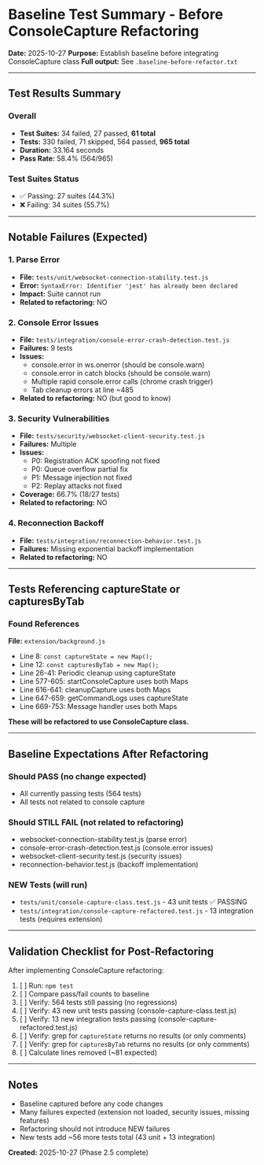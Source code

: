 # Baseline Test Summary - Before ConsoleCapture Refactoring

**Date:** 2025-10-27
**Purpose:** Establish baseline before integrating ConsoleCapture class
**Full output:** See `.baseline-before-refactor.txt`

---

## Test Results Summary

### Overall

- **Test Suites:** 34 failed, 27 passed, **61 total**
- **Tests:** 330 failed, 71 skipped, 564 passed, **965 total**
- **Duration:** 33.164 seconds
- **Pass Rate:** 58.4% (564/965)

### Test Suites Status

- ✅ Passing: 27 suites (44.3%)
- ❌ Failing: 34 suites (55.7%)

---

## Notable Failures (Expected)

### 1. Parse Error

- **File:** `tests/unit/websocket-connection-stability.test.js`
- **Error:** `SyntaxError: Identifier 'jest' has already been declared`
- **Impact:** Suite cannot run
- **Related to refactoring:** NO

### 2. Console Error Issues

- **File:** `tests/integration/console-error-crash-detection.test.js`
- **Failures:** 9 tests
- **Issues:**
  - console.error in ws.onerror (should be console.warn)
  - console.error in catch blocks (should be console.warn)
  - Multiple rapid console.error calls (chrome crash trigger)
  - Tab cleanup errors at line ~485
- **Related to refactoring:** NO (but good to know)

### 3. Security Vulnerabilities

- **File:** `tests/security/websocket-client-security.test.js`
- **Failures:** Multiple
- **Issues:**
  - P0: Registration ACK spoofing not fixed
  - P0: Queue overflow partial fix
  - P1: Message injection not fixed
  - P2: Replay attacks not fixed
- **Coverage:** 66.7% (18/27 tests)
- **Related to refactoring:** NO

### 4. Reconnection Backoff

- **File:** `tests/integration/reconnection-behavior.test.js`
- **Failures:** Missing exponential backoff implementation
- **Related to refactoring:** NO

---

## Tests Referencing captureState or capturesByTab

### Found References

**File:** `extension/background.js`

- Line 8: `const captureState = new Map();`
- Line 12: `const capturesByTab = new Map();`
- Line 26-41: Periodic cleanup using captureState
- Line 577-605: startConsoleCapture uses both Maps
- Line 616-641: cleanupCapture uses both Maps
- Line 647-659: getCommandLogs uses captureState
- Line 669-753: Message handler uses both Maps

**These will be refactored to use ConsoleCapture class.**

---

## Baseline Expectations After Refactoring

### Should PASS (no change expected)

- All currently passing tests (564 tests)
- All tests not related to console capture

### Should STILL FAIL (not related to refactoring)

- websocket-connection-stability.test.js (parse error)
- console-error-crash-detection.test.js (console.error issues)
- websocket-client-security.test.js (security issues)
- reconnection-behavior.test.js (backoff implementation)

### NEW Tests (will run)

- `tests/unit/console-capture-class.test.js` - 43 unit tests ✅ PASSING
- `tests/integration/console-capture-refactored.test.js` - 13 integration tests (requires extension)

---

## Validation Checklist for Post-Refactoring

After implementing ConsoleCapture refactoring:

1. [ ] Run: `npm test`
2. [ ] Compare pass/fail counts to baseline
3. [ ] Verify: 564 tests still passing (no regressions)
4. [ ] Verify: 43 new unit tests passing (console-capture-class.test.js)
5. [ ] Verify: 13 new integration tests passing (console-capture-refactored.test.js)
6. [ ] Verify: grep for `captureState` returns no results (or only comments)
7. [ ] Verify: grep for `capturesByTab` returns no results (or only comments)
8. [ ] Calculate lines removed (~81 expected)

---

## Notes

- Baseline captured before any code changes
- Many failures expected (extension not loaded, security issues, missing features)
- Refactoring should not introduce NEW failures
- New tests add ~56 more tests total (43 unit + 13 integration)

**Created:** 2025-10-27 (Phase 2.5 complete)
